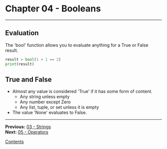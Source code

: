 # Chapter 04 - Booleans

---

## Evaluation
The 'bool' function allows you to evaluate anything for a True or False result.

```python
result = bool(1 + 1 == 2)
print(result)
```

## True and False
* Almost any value is considered 'True' if it has some form of content.
	* Any string unless empty
	* Any number except Zero
	* Any list, tuple, or set unless it is empty
* The value 'None' evaluates to False.

---

**Previous:** [03 - Strings](./03-strings.md)  
**Next:** [05 - Operators](./05-operators.md)

[Contents](./readme.md)